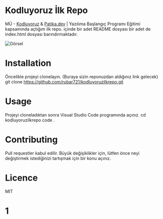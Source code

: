 
# Kodluyoruz İlk Repo
MÜ - [Kodluyoruz](https://kodluyoruz.org/tr/kodluyoruz/) & [Patika.dev](https://app.patika.dev/paths) | Yazılıma Başlangıç Programı Eğitimi kapsamında açtığım ilk repo. içinde bir adet README dosyası bir adet de index.html dosyası barındırmaktadır.

![Görsel](https://yunti.files.wordpress.com/2016/02/manzara_05_tam35-blogspot-com.jpg)

# Installation
Öncelikle projeyi clonelayın. (Buraya sizin reponuzdan aldığınız link gelecek)
git clone https://github.com/rubar721/kodluyoruzilkrepo.git

# Usage
Projeyi cloneladıktan sonra Visual Studio Code programında açınız.
cd kodluyoruzilkrepo
code .

# Contributing
Pull requestler kabul edilir. Büyük değişiklikler için, lütfen önce neyi değiştirmek istediğinizi tartışmak için bir konu açınız.

# Licence
MIT

# 1
